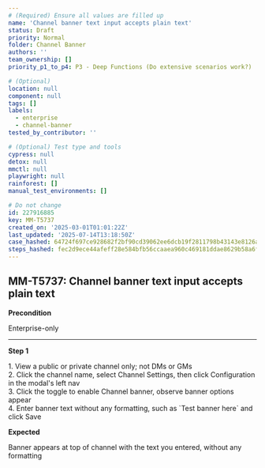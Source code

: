 ```yaml
---
# (Required) Ensure all values are filled up
name: 'Channel banner text input accepts plain text'
status: Draft
priority: Normal
folder: Channel Banner
authors: ''
team_ownership: []
priority_p1_to_p4: P3 - Deep Functions (Do extensive scenarios work?)

# (Optional)
location: null
component: null
tags: []
labels:
  - enterprise
  - channel-banner
tested_by_contributor: ''

# (Optional) Test type and tools
cypress: null
detox: null
mmctl: null
playwright: null
rainforest: []
manual_test_environments: []

# Do not change
id: 227916885
key: MM-T5737
created_on: '2025-03-01T01:01:22Z'
last_updated: '2025-07-14T13:18:50Z'
case_hashed: 64724f697ce928682f2bf90cd39062ee6dcb19f2811798b43143e8126a4f0e7cb3cd99833b43c27a2a7c7c41d226fee1
steps_hashed: fec2d9ece44afeff28e584bfb56ccaaea960c469181ddae8629b58a6f8aa5dc0b00212b9ea9bb5b7da75a56cd6b460ac
---
```


<!-- (Auto-generated) Based on frontmatter's "key" and "name" -->

## MM-T5737: Channel banner text input accepts plain text

**Precondition**

Enterprise-only

---

**Step 1**

1\. View a public or private channel only; not DMs or GMs\
2\. Click the channel name, select Channel Settings, then click Configuration in the modal's left nav\
3\. Click the toggle to enable Channel banner, observe banner options appear\
4\. Enter banner text without any formatting, such as \`Test banner here\` and click Save

**Expected**

Banner appears at top of channel with the text you entered, without any formatting
